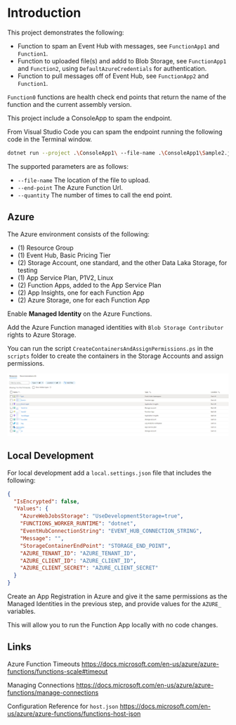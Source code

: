 # Introduction

This project demonstrates the following:

* Function to spam an Event Hub with messages, see `FunctionApp1` and `Function1`.
* Function to uploaded file(s) and addd to Blob Storage, see `FunctionApp1` and `Function2`, using `DefaultAzureCredentials` for authentication.
* Function to pull messages off of Event Hub, see `FunctionApp2` and `Function1`. 

`Function0` functions are health check end points that return the name of the function and the current assembly version.

This project include a ConsoleApp to spam the endpoint.

From Visual Studio Code you can spam the endpoint running the following code in the Terminal window.

```bash
dotnet run --project .\ConsoleApp1\ --file-name .\ConsoleApp1\Sample2.json --end-point "FUNCTION_END_POINT" -quantity 10
```

The supported parameters are as follows:

* `--file-name` The location of the file to upload.
* `--end-point` The Azure Function Url.
* `--quantity` The number of times to call the end point.


## Azure

The Azure environment consists of the following:

* (1) Resource Group
* (1) Event Hub, Basic Pricing Tier
* (2) Storage Account, one standard, and the other Data Laka Storage, for testing
* (1) App Service Plan, P1V2, Linux
* (2) Function Apps, added to the App Service Plan
* (2) App Insights, one for each Function App
* (2) Azure Storage, one for each Function App

Enable **Managed Identity** on the Azure Functions.

Add the Azure Function managed identities with `Blob Storage Contributor` rights to Azure Storage.

You can run the script `CreateContainersAndAssignPermissions.ps` in the `scripts` folder to create the containers in the Storage Accounts and assign permissions.

![Azure Resources](2020-12-12_7-43-55.jpg)

## Local Development

For local development add a `local.settings.json` file that includes the following:

```json
{
  "IsEncrypted": false,
  "Values": {
    "AzureWebJobsStorage": "UseDevelopmentStorage=true",
    "FUNCTIONS_WORKER_RUNTIME": "dotnet",
    "EventHubConnectionString": "EVENT_HUB_CONNECTION_STRING",
    "Message": "",
    "StorageContainerEndPoint": "STORAGE_END_POINT",
    "AZURE_TENANT_ID": "AZURE_TENANT_ID",
    "AZURE_CLIENT_ID": "AZURE_CLIENT_ID",
    "AZURE_CLIENT_SECRET": "AZURE_CLIENT_SECRET"
  }
}
```

Create an App Registration in Azure and give it the same permissions as the Managed Identities in the previous step, and provide values for the `AZURE_` variables.

This will allow you to run the Function App locally with no code changes.

## Links

Azure Function Timeouts <https://docs.microsoft.com/en-us/azure/azure-functions/functions-scale#timeout>

Managing Connections <https://docs.microsoft.com/en-us/azure/azure-functions/manage-connections>

Configuration Reference for `host.json` <https://docs.microsoft.com/en-us/azure/azure-functions/functions-host-json>